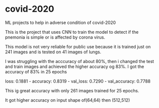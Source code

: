 # covid-2020
ML projects to help in adverse condition of covid-2020

This is the project that uses CNN to train the model to detect if the pnemonia is simple or is affected by corona virus.

This model is not very reliable for public use because it is trained just on 241 images and is tested on 41 images of lungs.

I was struggling with the acccuracy of about 80%, then i changed the test and train images and achieved the higher accuracy og 83%.
I got the accuracy of 83% in 25 epochs

loss: 0.1881 - accuracy: 0.8319 - val_loss: 0.7290 - val_accuracy: 0.7788

This ig great accuracy with only 261 images trained for 25 epochs.

It got higher accuracy on input shape of(64,64) then (512,512)
